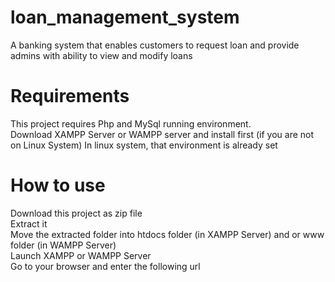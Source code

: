 # loan_management_system
A banking system that enables customers to request loan and provide admins with ability to view and modify loans

# Requirements
This project requires Php and MySql running environment.<br>
Download XAMPP Server or WAMPP server and install first (if you are not on Linux System)
In linux system, that environment is already set<br>

# How to use
Download this project as zip file<br>
Extract it<br>
Move the extracted folder into htdocs folder (in XAMPP Server) and or www folder (in WAMPP Server)<br>
Launch XAMPP or WAMPP Server<br>
Go to your browser and enter the following url<br>

